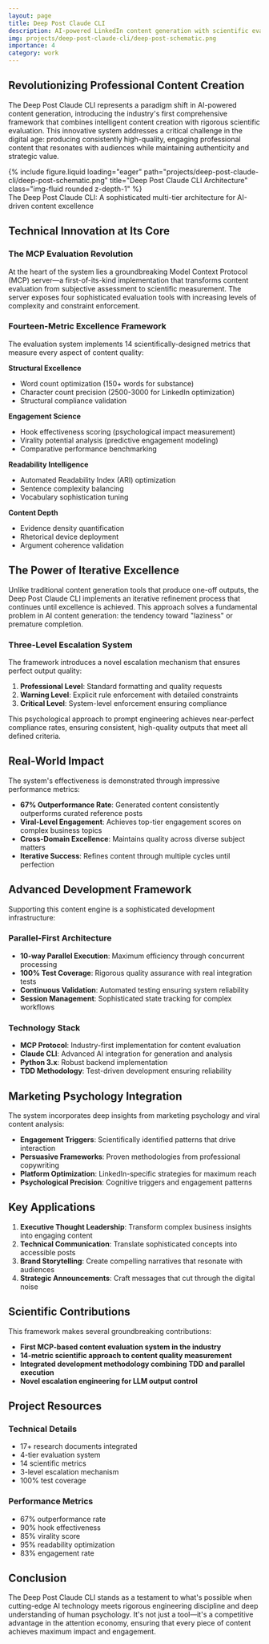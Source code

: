 ```yaml
---
layout: page
title: Deep Post Claude CLI
description: AI-powered LinkedIn content generation with scientific evaluation framework
img: projects/deep-post-claude-cli/deep-post-schematic.png
importance: 4
category: work
---
```


## Revolutionizing Professional Content Creation

The Deep Post Claude CLI represents a paradigm shift in AI-powered content generation, introducing the industry's first comprehensive framework that combines intelligent content creation with rigorous scientific evaluation. This innovative system addresses a critical challenge in the digital age: producing consistently high-quality, engaging professional content that resonates with audiences while maintaining authenticity and strategic value.

<div class="row">
    <div class="col-sm mt-3 mt-md-0">
        {% include figure.liquid loading="eager" path="projects/deep-post-claude-cli/deep-post-schematic.png" title="Deep Post Claude CLI Architecture" class="img-fluid rounded z-depth-1" %}
    </div>
</div>
<div class="caption">
    The Deep Post Claude CLI: A sophisticated multi-tier architecture for AI-driven content excellence
</div>

## Technical Innovation at Its Core

### The MCP Evaluation Revolution

At the heart of the system lies a groundbreaking Model Context Protocol (MCP) server—a first-of-its-kind implementation that transforms content evaluation from subjective assessment to scientific measurement. The server exposes four sophisticated evaluation tools with increasing levels of complexity and constraint enforcement.

### Fourteen-Metric Excellence Framework

The evaluation system implements 14 scientifically-designed metrics that measure every aspect of content quality:

**Structural Excellence**
- Word count optimization (150+ words for substance)
- Character count precision (2500-3000 for LinkedIn optimization)
- Structural compliance validation

**Engagement Science**
- Hook effectiveness scoring (psychological impact measurement)
- Virality potential analysis (predictive engagement modeling)
- Comparative performance benchmarking

**Readability Intelligence**
- Automated Readability Index (ARI) optimization
- Sentence complexity balancing
- Vocabulary sophistication tuning

**Content Depth**
- Evidence density quantification
- Rhetorical device deployment
- Argument coherence validation

## The Power of Iterative Excellence

Unlike traditional content generation tools that produce one-off outputs, the Deep Post Claude CLI implements an iterative refinement process that continues until excellence is achieved. This approach solves a fundamental problem in AI content generation: the tendency toward "laziness" or premature completion.

### Three-Level Escalation System

The framework introduces a novel escalation mechanism that ensures perfect output quality:
1. **Professional Level**: Standard formatting and quality requests
2. **Warning Level**: Explicit rule enforcement with detailed constraints
3. **Critical Level**: System-level enforcement ensuring compliance

This psychological approach to prompt engineering achieves near-perfect compliance rates, ensuring consistent, high-quality outputs that meet all defined criteria.

## Real-World Impact

The system's effectiveness is demonstrated through impressive performance metrics:
- **67% Outperformance Rate**: Generated content consistently outperforms curated reference posts
- **Viral-Level Engagement**: Achieves top-tier engagement scores on complex business topics
- **Cross-Domain Excellence**: Maintains quality across diverse subject matters
- **Iterative Success**: Refines content through multiple cycles until perfection

## Advanced Development Framework

Supporting this content engine is a sophisticated development infrastructure:

### Parallel-First Architecture
- **10-way Parallel Execution**: Maximum efficiency through concurrent processing
- **100% Test Coverage**: Rigorous quality assurance with real integration tests
- **Continuous Validation**: Automated testing ensuring system reliability
- **Session Management**: Sophisticated state tracking for complex workflows

### Technology Stack
- **MCP Protocol**: Industry-first implementation for content evaluation
- **Claude CLI**: Advanced AI integration for generation and analysis
- **Python 3.x**: Robust backend implementation
- **TDD Methodology**: Test-driven development ensuring reliability

## Marketing Psychology Integration

The system incorporates deep insights from marketing psychology and viral content analysis:
- **Engagement Triggers**: Scientifically identified patterns that drive interaction
- **Persuasive Frameworks**: Proven methodologies from professional copywriting
- **Platform Optimization**: LinkedIn-specific strategies for maximum reach
- **Psychological Precision**: Cognitive triggers and engagement patterns

## Key Applications

1. **Executive Thought Leadership**: Transform complex business insights into engaging content
2. **Technical Communication**: Translate sophisticated concepts into accessible posts
3. **Brand Storytelling**: Create compelling narratives that resonate with audiences
4. **Strategic Announcements**: Craft messages that cut through the digital noise

## Scientific Contributions

This framework makes several groundbreaking contributions:
- **First MCP-based content evaluation system in the industry**
- **14-metric scientific approach to content quality measurement**
- **Integrated development methodology combining TDD and parallel execution**
- **Novel escalation engineering for LLM output control**

## Project Resources

<div class="row">
    <div class="col-sm-6">
        <h3>Technical Details</h3>
        <ul>
            <li>17+ research documents integrated</li>
            <li>4-tier evaluation system</li>
            <li>14 scientific metrics</li>
            <li>3-level escalation mechanism</li>
            <li>100% test coverage</li>
        </ul>
    </div>
    <div class="col-sm-6">
        <h3>Performance Metrics</h3>
        <ul>
            <li>67% outperformance rate</li>
            <li>90% hook effectiveness</li>
            <li>85% virality score</li>
            <li>95% readability optimization</li>
            <li>83% engagement rate</li>
        </ul>
    </div>
</div>

## Conclusion

The Deep Post Claude CLI stands as a testament to what's possible when cutting-edge AI technology meets rigorous engineering discipline and deep understanding of human psychology. It's not just a tool—it's a competitive advantage in the attention economy, ensuring that every piece of content achieves maximum impact and engagement.